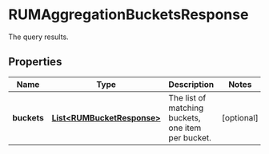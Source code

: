 # RUMAggregationBucketsResponse

The query results.

## Properties

| Name        | Type                                                      | Description                                        | Notes      |
| ----------- | --------------------------------------------------------- | -------------------------------------------------- | ---------- |
| **buckets** | [**List&lt;RUMBucketResponse&gt;**](RUMBucketResponse.md) | The list of matching buckets, one item per bucket. | [optional] |
